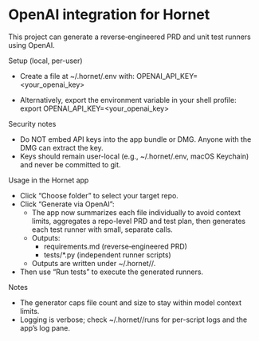 # OpenAI integration for Hornet

This project can generate a reverse‑engineered PRD and unit test runners using OpenAI.

Setup (local, per-user)
- Create a file at ~/.hornet/.env with:
  OPENAI_API_KEY=<your_openai_key>

- Alternatively, export the environment variable in your shell profile:
  export OPENAI_API_KEY=<your_openai_key>

Security notes
- Do NOT embed API keys into the app bundle or DMG. Anyone with the DMG can extract the key.
- Keys should remain user-local (e.g., ~/.hornet/.env, macOS Keychain) and never be committed to git.

Usage in the Hornet app
- Click “Choose folder” to select your target repo.
- Click “Generate via OpenAI”:
  - The app now summarizes each file individually to avoid context limits, aggregates a repo-level PRD and test plan, then generates each test runner with small, separate calls.
  - Outputs:
    - requirements.md (reverse‑engineered PRD)
    - tests/*.py (independent runner scripts)
  - Outputs are written under ~/.hornet/<repo-name>/.
- Then use “Run tests” to execute the generated runners.

Notes
- The generator caps file count and size to stay within model context limits.
- Logging is verbose; check ~/.hornet/<repo-name>/runs for per-script logs and the app’s log pane.
